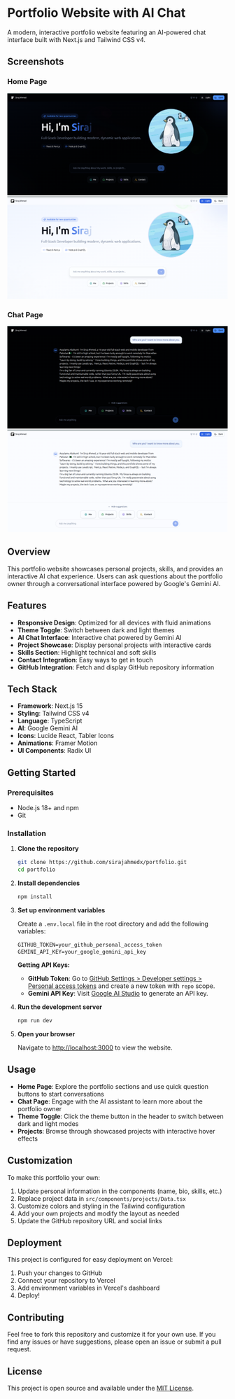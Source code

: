 # Portfolio Website with AI Chat

A modern, interactive portfolio website featuring an AI-powered chat interface built with Next.js and Tailwind CSS v4.

## Screenshots

### Home Page

![Dark Theme Home Page](https://raw.githubusercontent.com/sirajahmedx/portfolio/main/public/dark-home.png)
![Light Theme Home Page](https://raw.githubusercontent.com/sirajahmedx/portfolio/main/public/light-home.png)

### Chat Page

![Dark Theme Chat Page](https://raw.githubusercontent.com/sirajahmedx/portfolio/main/public/dark-chat.png)
![Light Theme Chat Page](https://raw.githubusercontent.com/sirajahmedx/portfolio/main/public/light-chat.png)

## Overview

This portfolio website showcases personal projects, skills, and provides an interactive AI chat experience. Users can ask questions about the portfolio owner through a conversational interface powered by Google's Gemini AI.

## Features

- **Responsive Design**: Optimized for all devices with fluid animations
- **Theme Toggle**: Switch between dark and light themes
- **AI Chat Interface**: Interactive chat powered by Gemini AI
- **Project Showcase**: Display personal projects with interactive cards
- **Skills Section**: Highlight technical and soft skills
- **Contact Integration**: Easy ways to get in touch
- **GitHub Integration**: Fetch and display GitHub repository information

## Tech Stack

- **Framework**: Next.js 15
- **Styling**: Tailwind CSS v4
- **Language**: TypeScript
- **AI**: Google Gemini AI
- **Icons**: Lucide React, Tabler Icons
- **Animations**: Framer Motion
- **UI Components**: Radix UI

## Getting Started

### Prerequisites

- Node.js 18+ and npm
- Git

### Installation

1. **Clone the repository**

   ```bash
   git clone https://github.com/sirajahmedx/portfolio.git
   cd portfolio
   ```

2. **Install dependencies**

   ```bash
   npm install
   ```

3. **Set up environment variables**

   Create a `.env.local` file in the root directory and add the following variables:

   ```env
   GITHUB_TOKEN=your_github_personal_access_token
   GEMINI_API_KEY=your_google_gemini_api_key
   ```

   **Getting API Keys:**
   - **GitHub Token**: Go to [GitHub Settings > Developer settings > Personal access tokens](https://github.com/settings/tokens) and create a new token with `repo` scope.
   - **Gemini API Key**: Visit [Google AI Studio](https://makersuite.google.com/app/apikey) to generate an API key.

4. **Run the development server**

   ```bash
   npm run dev
   ```

5. **Open your browser**

   Navigate to [http://localhost:3000](http://localhost:3000) to view the website.

## Usage

- **Home Page**: Explore the portfolio sections and use quick question buttons to start conversations
- **Chat Page**: Engage with the AI assistant to learn more about the portfolio owner
- **Theme Toggle**: Click the theme button in the header to switch between dark and light modes
- **Projects**: Browse through showcased projects with interactive hover effects

## Customization

To make this portfolio your own:

1. Update personal information in the components (name, bio, skills, etc.)
2. Replace project data in `src/components/projects/Data.tsx`
3. Customize colors and styling in the Tailwind configuration
4. Add your own projects and modify the layout as needed
5. Update the GitHub repository URL and social links

## Deployment

This project is configured for easy deployment on Vercel:

1. Push your changes to GitHub
2. Connect your repository to Vercel
3. Add environment variables in Vercel's dashboard
4. Deploy!

## Contributing

Feel free to fork this repository and customize it for your own use. If you find any issues or have suggestions, please open an issue or submit a pull request.

## License

This project is open source and available under the [MIT License](LICENSE).
